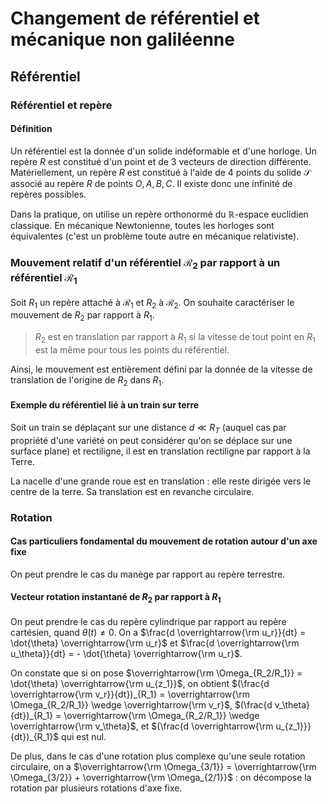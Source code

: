 # Changement de référentiel et mécanique non galiléenne
## Référentiel
### Référentiel et repère
#### Définition
Un référentiel est la donnée d'un solide indéformable et d'une horloge. Un
repère $R$ est constitué d'un point et de 3 vecteurs de direction différente.
Matériellement, un repère $R$ est constitué à l'aide de 4 points du solide $\mathcal{S}$ associé au repère
$R$ de points $O,A,B,C$. Il existe donc une infinité de repères possibles.

Dans la pratique, on utilise un repère orthonormé du $\mathbb{R}$-espace
euclidien classique. En mécanique Newtonienne, toutes les horloges sont
équivalentes (c'est un problème toute autre en mécanique relativiste).

### Mouvement relatif d'un référentiel $\mathcal{R}_2$ par rapport à un référentiel $\mathcal{R}_1$
Soit $R_1$ un repère attaché à $\mathcal{R}_1$ et $R_2$ à $\mathcal{R}_2$.
On souhaite caractériser le mouvement de $R_2$ par rapport à $R_1$.

> $R_2$ est en translation par rapport à $R_1$ si la vitesse de tout point en $R_1$ est la même pour tous les points du référentiel.

Ainsi, le mouvement est entièrement défini par la donnée de la vitesse de
translation de l'origine de $R_2$ dans $R_1$.

#### Exemple du référentiel lié à un train sur terre
Soit un train se déplaçant sur une distance $d \ll R_T$ (auquel cas par
propriété d'une variété on peut considérer qu'on se déplace sur une surface
plane) et rectiligne, il est en translation rectiligne par rapport à la Terre.

La nacelle d'une grande roue est en translation : elle reste dirigée vers le centre
de la terre. Sa translation est en revanche circulaire.

### Rotation
#### Cas particuliers fondamental du mouvement de rotation autour d'un axe fixe
On peut prendre le cas du manège par rapport au repère terrestre.

#### Vecteur rotation instantané de $R_2$ par rapport à $R_1$
On peut prendre le cas du repère cylindrique par rapport au repère cartésien,
quand $\dot{\theta}(t) \neq 0$. On a $\frac{d \overrightarrow{\rm u_r}}{dt} = \dot{\theta} \overrightarrow{\rm u_r}$
et $\frac{d \overrightarrow{\rm u_\theta}}{dt} = - \dot{\theta} \overrightarrow{\rm u_r}$.

On constate que si on pose $\overrightarrow{\rm \Omega_{R_2/R_1}} = \dot{\theta} \overrightarrow{\rm u_{z_1}}$,
on obtient $(\frac{d \overrightarrow{\rm v_r}}{dt})_{R_1} = \overrightarrow{\rm \Omega_{R_2/R_1}} \wedge \overrightarrow{\rm v_r}$,
$(\frac{d v_\theta}{dt})_{R_1} = \overrightarrow{\rm \Omega_{R_2/R_1}} \wedge \overrightarrow{\rm v_\theta}$,
et $(\frac{d \overrightarrow{\rm u_{z_1}}}{dt})_{R_1}$ qui est nul.

De plus, dans le cas d'une rotation plus complexe qu'une seule rotation
circulaire, on a $\overrightarrow{\rm \Omega_{3/1}} = \overrightarrow{\rm \Omega_{3/2}} + \overrightarrow{\rm \Omega_{2/1}}$ :
on décompose la rotation par plusieurs rotations d'axe fixe.
